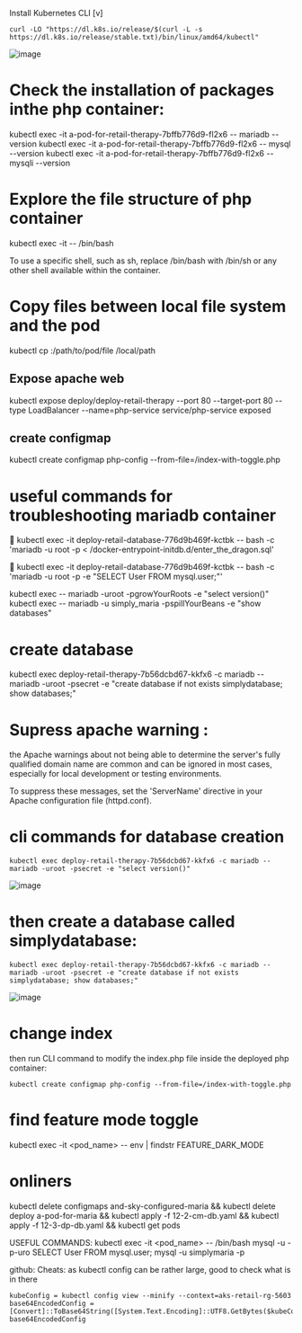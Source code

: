 Install Kubernetes CLI [v]
```pwsh
curl -LO "https://dl.k8s.io/release/$(curl -L -s https://dl.k8s.io/release/stable.txt)/bin/linux/amd64/kubectl"
```
![image](https://github.com/ZCHAnalytics/kubernetes-challenge/assets/146954022/e3aef431-6b64-4b00-8758-d017e0776646)


# Check the installation of packages inthe php container:

kubectl exec -it a-pod-for-retail-therapy-7bffb776d9-fl2x6 -- mariadb --version
kubectl exec -it a-pod-for-retail-therapy-7bffb776d9-fl2x6 -- mysql --version
kubectl exec -it a-pod-for-retail-therapy-7bffb776d9-fl2x6 -- mysqli --version

# Explore the file structure of php container
kubectl exec -it <pod-name> -- /bin/bash

To use a specific shell, such as sh, replace /bin/bash with /bin/sh or any other shell available within the container.

# Copy files between local file system and the pod

kubectl cp <pod-name>:/path/to/pod/file /local/path

## Expose apache web  
kubectl expose deploy/deploy-retail-therapy --port 80 --target-port 80 --type LoadBalancer --name=php-service
service/php-service exposed

## create configmap
kubectl create configmap php-config --from-file=/index-with-toggle.php


# useful commands for troubleshooting mariadb container
🌈  kubectl exec -it deploy-retail-database-776d9b469f-kctbk -- bash -c 'mariadb -u root -p < /docker-entrypoint-initdb.d/enter_the_dragon.sql'

💯  kubectl exec -it deploy-retail-database-776d9b469f-kctbk -- bash -c 'mariadb -u root -p -e "SELECT User FROM mysql.user;"'


kubectl exec <database pod hash> -- mariadb -uroot -pgrowYourRoots -e "select version()"
kubectl exec <database pod hash> -- mariadb -u simply_maria -pspillYourBeans -e "show databases"

# create database 
kubectl exec deploy-retail-therapy-7b56dcbd67-kkfx6 -c mariadb -- mariadb -uroot -psecret -e "create database if not exists simplydatabase; show databases;" 



# Supress apache warning :

the Apache warnings about not being able to determine the server's fully qualified domain name are common and can be ignored in most cases, especially for local development or testing environments. 

To suppress these messages, set the 'ServerName' directive in your Apache configuration file (httpd.conf).


# cli commands for database creation
```
kubectl exec deploy-retail-therapy-7b56dcbd67-kkfx6 -c mariadb -- mariadb -uroot -psecret -e "select version()"
````
![image](https://github.com/ZCHAnalytics/kubernetes-challenge/assets/146954022/3775eaf1-87f1-4148-a1df-42beb15916e3)

# then create a database called simplydatabase:
```
kubectl exec deploy-retail-therapy-7b56dcbd67-kkfx6 -c mariadb -- mariadb -uroot -psecret -e "create database if not exists simplydatabase; show databases;" 
```
![image](https://github.com/ZCHAnalytics/kubernetes-challenge/assets/146954022/bc926615-6536-440b-ab88-7d6d559d0ab6)


# change index
then run CLI command to modify the index.php file inside the deployed php container:

```pwsh
kubectl create configmap php-config --from-file=/index-with-toggle.php
```

# find feature mode toggle
kubectl exec -it <pod_name> -- env | findstr FEATURE_DARK_MODE


# onliners
 kubectl delete configmaps and-sky-configured-maria && kubectl delete deploy a-pod-for-maria && kubectl apply -f 12-2-cm-db.yaml && kubectl apply -f 12-3-dp-db.yaml && kubectl get pods


USEFUL COMMANDS:
kubectl exec -it <pod_name> -- /bin/bash
mysql -u <username> -p<password>-uro
SELECT User FROM mysql.user;
mysql -u simplymaria -p

github:
Cheats: as kubectl config can be rather large, good to check what is in there
```pwsh
kubeConfig = kubectl config view --minify --context=aks-retail-rg-5603
base64EncodedConfig = [Convert]::ToBase64String([System.Text.Encoding]::UTF8.GetBytes($kubeConfig))
base64EncodedConfig
```